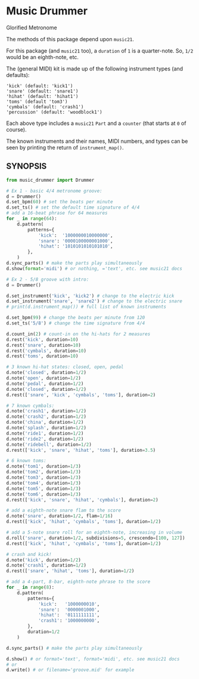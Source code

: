 # Music Drummer
Glorified Metronome

The methods of this package depend upon `music21`.

For this package (and `music21` too), a `duration` of `1` is a quarter-note. So, `1/2` would be an eighth-note, etc.

The (general MIDI) kit is made up of the following instrument types (and defaults):
```
'kick' (default: 'kick1')
'snare' (default: 'snare1')
'hihat' (default: 'hihat1')
'toms' (default 'tom3')
'cymbals' (default: 'crash1')
'percussion' (default: 'woodblock1')
```

Each above type includes a `music21` `Part` and a `counter` (that starts at `0` of course).

The known instruments and their names, MIDI numbers, and types can be seen by printing the return of `instrument_map()`.

## SYNOPSIS
```python
from music_drummer import Drummer

# Ex 1 - basic 4/4 metronome groove:
d = Drummer()
d.set_bpm(60) # set the beats per minute
d.set_ts() # set the default time signature of 4/4
# add a 16-beat phrase for 64 measures
for _ in range(64):
    d.pattern(
        patterns={
            'kick':  '1000000010000000',
            'snare': '0000100000001000',
            'hihat': '1010101010101010',
        },
    )
d.sync_parts() # make the parts play simultaneously
d.show(format='midi') # or nothing, ='text', etc. see music21 docs

# Ex 2 - 5/8 groove with intro:
d = Drummer()

d.set_instrument('kick', 'kick2') # change to the electric kick
d.set_instrument('snare', 'snare2') # change to the electric snare
# print(d.instrument_map()) # full list of known instruments

d.set_bpm(99) # change the beats per minute from 120
d.set_ts('5/8') # change the time signature from 4/4

d.count_in(2) # count-in on the hi-hats for 2 measures
d.rest('kick', duration=10)
d.rest('snare', duration=10)
d.rest('cymbals', duration=10)
d.rest('toms', duration=10)

# 3 known hi-hat states: closed, open, pedal
d.note('closed', duration=1/2)
d.note('open', duration=1/2)
d.note('pedal', duration=1/2)
d.note('closed', duration=1/2)
d.rest(['snare', 'kick', 'cymbals', 'toms'], duration=2)

# 7 known cymbals:
d.note('crash1', duration=1/2)
d.note('crash2', duration=1/2)
d.note('china', duration=1/2)
d.note('splash', duration=1/2)
d.note('ride1', duration=1/2)
d.note('ride2', duration=1/2)
d.note('ridebell', duration=1/2)
d.rest(['kick', 'snare', 'hihat', 'toms'], duration=3.5)

# 6 known toms:
d.note('tom1', duration=1/3)
d.note('tom2', duration=1/3)
d.note('tom3', duration=1/3)
d.note('tom4', duration=1/3)
d.note('tom5', duration=1/3)
d.note('tom6', duration=1/3)
d.rest(['kick', 'snare', 'hihat', 'cymbals'], duration=2)

# add a eighth-note snare flam to the score
d.note('snare', duration=1/2, flam=1/16)
d.rest(['kick', 'hihat', 'cymbals', 'toms'], duration=1/2)

# add a 5-note snare roll for an eighth-note, increasing in volume
d.roll('snare', duration=1/2, subdivisions=5, crescendo=[100, 127])
d.rest(['kick', 'hihat', 'cymbals', 'toms'], duration=1/2)

# crash and kick!
d.note('kick', duration=1/2)
d.note('crash1', duration=1/2)
d.rest(['snare', 'hihat', 'toms'], duration=1/2)

# add a 4-part, 8-bar, eighth-note phrase to the score
for _ in range(8):
    d.pattern(
        patterns={
            'kick':   '1000000010',
            'snare':  '0000001000',
            'hihat':  '0111111111',
            'crash1': '1000000000',
        },
        duration=1/2
    )

d.sync_parts() # make the parts play simultaneously

d.show() # or format='text', format='midi', etc. see music21 docs
# or
d.write() # or filename='groove.mid' for example
```
